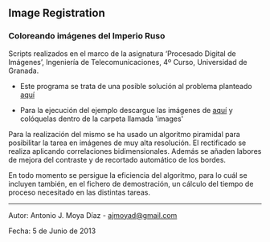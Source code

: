 ## Image Registration
### Coloreando imágenes del Imperio Ruso

Scripts realizados en el marco de la asignatura ‘Procesado Digital de Imágenes’, Ingeniería de Telecomunicaciones, 4º Curso, Universidad de Granada.

* Este programa se trata de una posible solución al problema planteado [aquí](http://graphics.cs.cmu.edu/courses/15-463/2008_fall/hw/proj1/ "Programming Project #1 (proj1)")

* Para la ejecución del ejemplo descargue las imágenes de [aquí](https://www.dropbox.com/sh/68fdpknik0v6zps/e-Dpk8Pwhs "Imágenes de ejemplo") y colóquelas dentro de la carpeta llamada 'images' 

Para la realización del mismo se ha usado un algoritmo piramidal para posibilitar la tarea en imágenes de muy alta resolución. El rectificado se realiza aplicando correlaciones bidimensionales. Además se añaden labores de mejora del contraste y de recortado automático de los bordes.

En todo momento se persigue la eficiencia del algoritmo, para lo cuál se incluyen también, en el fichero de demostración, un cálculo del tiempo de proceso necesitado en las distintas tareas.

***

Autor: Antonio J. Moya Díaz - ajmoyad@gmail.com

Fecha: 5 de Junio de 2013
